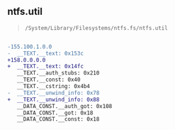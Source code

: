 ## ntfs.util

> `/System/Library/Filesystems/ntfs.fs/ntfs.util`

```diff

-155.100.1.0.0
-  __TEXT.__text: 0x153c
+158.0.0.0.0
+  __TEXT.__text: 0x14fc
   __TEXT.__auth_stubs: 0x210
   __TEXT.__const: 0x40
   __TEXT.__cstring: 0x4b4
-  __TEXT.__unwind_info: 0x78
+  __TEXT.__unwind_info: 0x88
   __DATA_CONST.__auth_got: 0x108
   __DATA_CONST.__got: 0x18
   __DATA_CONST.__const: 0x18

```

